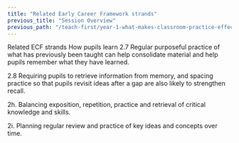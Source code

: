 ```yaml
---
title: "Related Early Career Framework strands"
previous_title: "Session Overview"
previous_path: "/teach-first/year-1-what-makes-classroom-practice-effective/spring-week-1-ect-session-overview"
---
```


Related ECF strands
How pupils learn
2.7 Regular purposeful practice of what has previously been taught can help consolidate material and help pupils remember what they have learned.

2.8 Requiring pupils to retrieve information from memory, and spacing practice so that pupils revisit ideas after a gap are also likely to strengthen recall.

2h. Balancing exposition, repetition, practice and retrieval of critical knowledge and skills.

2i. Planning regular review and practice of key ideas and concepts over time.
